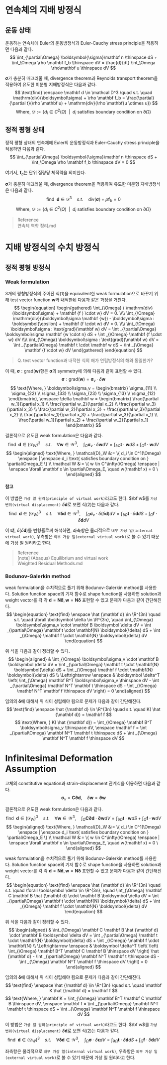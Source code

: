 # 연속체의 지배 방정식
## 운동 상태
운동하는 연속체에 Euler의 운동방정식과 Euler-Cauchy stress principle을 적용하면 다음과 같다.
$$ \int_{\partial\Omega} \boldsymbol{\sigma}\mathbf n \thinspace dS + \int_\Omega \rho \mathbf f_b \thinspace dV = \frac{d}{dt} \int_\Omega \rho\mathbf u \thinspace dV $$

$\boldsymbol{\sigma}$가 충분히 매끄러울 때, divergence theorem과 Reynolds transport theorem을 적용하여 유도한 미분형 지배방정식은 다음과 같다.
$$ \text{find} \enspace \mathbf d \in \mathcal D^3 \quad s.t. \quad \mathrm{div}(\boldsymbol\sigma) + \rho \mathbf f_b = \frac{\partial}{\partial t}(\rho \mathbf u) + \mathrm{div}(\rho \mathbf{u \otimes u}) $$
$$ \text{Where, } \mathcal{D} := \{ d_i \in C^2(\Omega) \enspace | \enspace d_i \text{ satisfies boundary condition on } \partial\Omega\}  $$

## 정적 평형 상태
정적 평형 상태의 연속체에 Euler의 운동방정식과 Euler-Cauchy stress principle을 적용하면 다음과 같다.
$$ \int_{\partial\Omega} \boldsymbol{\sigma}\mathbf n \thinspace dS + \int_\Omega \rho \mathbf f_b \thinspace dV = 0 $$

여기서, $\mathbf f_b$는 단위 질량당 체적력을 의미한다.

$\boldsymbol{\sigma}$가 충분히 매끄러울 때, divergence theorem을 적용하여 유도한 미분형 지배방정식은 다음과 같다.
$$ \text{find} \enspace \mathbf d \in \mathcal D^3 \quad s.t. \quad \mathrm{div}(\boldsymbol\sigma) + \rho \mathbf f_b = 0 $$
$$ \text{Where, } \mathcal{D} := \{ d_i \in C^2(\Omega) \enspace | \enspace d_i \text{ satisfies boundary condition on } \partial\Omega\}  $$

> Reference  
> 연속체 역학 정리.md

# 지배 방정식의 수치 방정식
## 정적 평형 방정식
### Weak formulation
3개의 평형방정식의 주어진 식(1)을 equivalent한 weak formulation으로 바꾸기 위해 test vector function $\mathbf w$와 내적한뒤 다음과 같은 과정을 거친다.
$$ \begin{equation} \begin{gathered} \int_{\Omega} ( \mathrm{div}(\boldsymbol\sigma) + \mathbf {f ) \cdot w} dV  = 0. \\\\ \int_{\Omega} \mathrm{div}(\boldsymbol\sigma  \mathbf {w}) - \boldsymbol\sigma : \boldsymbol{\epsilon}  + \mathbf {f \cdot w} dV  = 0. \\\\ \int_{\Omega} \boldsymbol\sigma : \text{grad}(\mathbf w) dV = \int _{\partial\Omega} \boldsymbol\sigma  \mathbf {w \cdot n} dS + \int _{\Omega} \mathbf {f \cdot w} dV \\\\ \int_{\Omega} \boldsymbol\sigma : \text{grad}(\mathbf w) dV = \int _{\partial\Omega} \mathbf t \cdot \mathbf w dS + \int _{\Omega} \mathbf {f \cdot w} dV \end{gathered} \end{equation} $$

> Q. test vector function과 내적한 식의 해가 연립방정식의 해와 동일한가?

이 때, $\boldsymbol\sigma : \text{grad}(\mathbf w)$항은 $\boldsymbol{\sigma}$의 symmetry에 의해 다음과 같이 표현할 수 있다.
$$ \boldsymbol\sigma : \text{grad}(\mathbf w) = \boldsymbol\sigma_v \cdot \delta \mathbf w $$
$$ \text{Where, } \boldsymbol\sigma_v = \begin{bmatrix} \sigma_{11} \\ \sigma_{22} \\ \sigma_{33} \\ \sigma_{23} \\ \sigma_{13} \\ \sigma_{12} \end{bmatrix}, \enspace \delta \mathbf w = \begin{bmatrix} \frac{\partial w_1}{\partial x_1} \\ \frac{\partial w_2}{\partial x_2} \\ \frac{\partial w_3}{\partial x_3} \\ \frac{\partial w_2}{\partial x_3} + \frac{\partial w_3}{\partial x_2}  \\ \frac{\partial w_1}{\partial x_3} + \frac{\partial w_3}{\partial x_1} \\ \frac{\partial w_1}{\partial x_2} + \frac{\partial w_2}{\partial x_1} \end{bmatrix} $$

결론적으로 유도된 weak formulation은 다음과 같다.
$$ \begin{equation} \text{find} \enspace \mathbf d \in (\mathcal D_W)^3 \quad s.t. \quad \forall \mathbf w \in \mathcal W^3, \quad \int_{\Omega} \boldsymbol\sigma_v \cdot \delta \mathbf w dV = \int _{\partial\Omega} \mathbf t \cdot \mathbf w dS + \int _{\Omega} \mathbf {f \cdot w} dV \end{equation} $$
$$ \begin{aligned} \text{Where, } \mathcal{D}_W &:= \{ d_i \in C^1(\Omega) \enspace | \enspace d_i \text{ satisfies boundary condition on } \partial\Omega_E \}  \\ \mathcal W &:= \{ w \in C^\infty(\Omega) \enspace | \enspace \forall \mathbf x \in \partial\Omega_E, \quad w(\mathbf x) = 0 \ \end{aligned}  $$

#### 참고
이 방법은 `가상 일 원리(principle of virtual work)`라고도 한다. $\bf w$를 `가상 변위(virtual displacement)` $\delta \mathbf d$로 보면 식(2)는 다음과 같다.
$$ \text{find} \enspace \mathbf d \in (\mathcal D_W)^3 \quad s.t. \quad \forall \mathbf \delta \mathbf d \in \mathcal W^3, \quad \int_{\Omega} \boldsymbol\sigma_v \cdot \delta(\delta \mathbf d) dV = \int _{\partial\Omega} \mathbf t \cdot \delta \mathbf d dS + \int _{\Omega} \mathbf f \cdot \delta \mathbf d dV $$

이 떄, $\delta(\delta \mathbf d)$를 변형률로써 해석하면, 좌측항은 물리적으로 `내부 가상 일(internal virtual work)`, 우측항은 `외부 가상 일(external virtual work)`로 볼 수 있기 때문에 가상 일 원리라고 한다.

> Reference  
> [note] (Abaqus) Equilibrium and virtual work  
> Weighted Residual Methods.md  

### Bodunov-Galerkin method
weak formulation을 수치적으로 풀기 위해 Bodunov-Galerkin method를 사용한다. Solution function space의 기저 함수로 shape function을 사용하면 solution과 weight vector를 각 각 $\mathbf d = \mathbf{N\hat{d}}, \mathbf w = \mathbf{N} \boldsymbol{\delta}$ 표현할 수 있고 문제가 다음과 같이 간단해진다.
$$ \begin{equation} \text{find} \enspace \hat {\mathbf d} \in \R^{3n} \quad s.t. \quad \forall \boldsymbol \delta \in \R^{3n}, \quad \int_{\Omega} \boldsymbol\sigma_v \cdot \mathbf B \boldsymbol \delta dV = \int _{\partial\Omega} \mathbf t \cdot \mathbf{N} \boldsymbol{\delta} dS + \int _{\Omega} \mathbf f \cdot \mathbf{N} \boldsymbol{\delta} dV \end{equation} $$

위 식을 다음과 같이 정리할 수 있다.
$$ \begin{aligned} & \int_{\Omega} \boldsymbol\sigma_v \cdot \mathbf B \boldsymbol \delta dV = \int _{\partial\Omega} \mathbf t \cdot \mathbf{N} \boldsymbol{\delta} dS + \int _{\Omega} \mathbf f \cdot \mathbf{N} \boldsymbol{\delta} dS \\ \Leftrightarrow \enspace &  \boldsymbol \delta^T \left( \int_{\Omega} \mathbf B^T \boldsymbol\sigma_v \thinspace dV  - \int _{\partial\Omega} \mathbf N^T \mathbf t \thinspace dS - \int _{\Omega} \mathbf N^T \mathbf f \thinspace dV \right) = 0 \end{aligned} $$

임의의 $\boldsymbol \delta$에 대해서 위 식이 성립해야 됨으로 문제가 다음과 같이 간단해진다.
$$ \text{find} \enspace \hat {\mathbf d} \in \R^{3n} \quad s.t. \quad K( \hat {\mathbf d}) = \mathbf f  $$
$$ \text{Where, } K( \hat {\mathbf d}) = \int_{\Omega} \mathbf B^T \boldsymbol\sigma_v \thinspace dV, \enspace \mathbf f = \int _{\partial\Omega} \mathbf N^T \mathbf t \thinspace dS + \int _{\Omega} \mathbf N^T \mathbf f \thinspace dV $$



# Infinitesimal Deformation Assumption
고체의 constitutive equation과 strain-displacement 관계식을 이용하면 다음과 같다.
$$ \boldsymbol\sigma_v = \mathbf C \mathbf \partial \mathbf d, \quad \delta \mathbf w = \mathbf \partial \mathbf w  $$

결론적으로 유도된 weak formulation은 다음과 같다.
$$ \begin{equation} \text{find} \enspace \mathbf d \in (\mathcal D_W)^3 \quad s.t. \quad \forall \mathbf w \in \mathcal W^3, \quad \int_{\Omega} \mathbf C \mathbf \partial \mathbf d \cdot \mathbf \partial \mathbf w dV = \int _{\partial\Omega} \mathbf t \cdot \mathbf w dS + \int _{\Omega} \mathbf {f \cdot w} dV \end{equation} $$
$$ \begin{aligned} \text{Where, } \mathcal{D}_W &:= \{ d_i \in C^1(\Omega) \enspace | \enspace d_i \text{ satisfies boundary condition on } \partial\Omega_E \}  \\ \mathcal W &:= \{ w \in C^\infty(\Omega) \enspace | \enspace \forall \mathbf x \in \partial\Omega_E, \quad w(\mathbf x) = 0 \ \end{aligned}  $$

weak formulation을 수치적으로 풀기 위해 Bodunov-Galerkin method를 사용한다. Solution function space의 기저 함수로 shape function을 사용하면 solution과 weight vector를 각 각 $\mathbf d = \mathbf{N\hat{d}}, \mathbf w = \mathbf{N} \boldsymbol{\delta}$ 표현할 수 있고 문제가 다음과 같이 간단해진다.
$$ \begin{equation} \text{find} \enspace \hat {\mathbf d} \in \R^{3n} \quad s.t. \quad \forall \boldsymbol \delta \in \R^{3n}, \quad \int_{\Omega} \mathbf C \mathbf B \hat {\mathbf d} \cdot \mathbf B \boldsymbol \delta dV = \int _{\partial\Omega} \mathbf t \cdot \mathbf{N} \boldsymbol{\delta} dS + \int _{\Omega} \mathbf f \cdot \mathbf{N} \boldsymbol{\delta} dV \end{equation} $$

위 식을 다음과 같이 정리할 수 있다.
$$ \begin{aligned} & \int_{\Omega} \mathbf C \mathbf B \hat {\mathbf d} \cdot \mathbf B \boldsymbol \delta dV = \int _{\partial\Omega} \mathbf t \cdot \mathbf{N} \boldsymbol{\delta} dS + \int _{\Omega} \mathbf f \cdot \mathbf{N} \\ \Leftrightarrow \enspace &  \boldsymbol \delta^T \left( \left( \int_{\Omega} \mathbf B^T \mathbf C \mathbf B \thinspace dV \right) \hat {\mathbf d} - \int _{\partial\Omega} \mathbf N^T \mathbf t \thinspace dS - \int _{\Omega} \mathbf N^T \mathbf f \thinspace dV \right) = 0 \end{aligned} $$

임의의 $\boldsymbol \delta$에 대해서 위 식이 성립해야 됨으로 문제가 다음과 같이 간단해진다.
$$ \text{find} \enspace \hat {\mathbf d} \in \R^{3n} \quad s.t. \quad \mathbf K \hat {\mathbf d} = \mathbf f  $$
$$ \text{Where, } \mathbf K = \int_{\Omega} \mathbf B^T \mathbf C \mathbf B \thinspace dV, \enspace \mathbf f = \int _{\partial\Omega} \mathbf N^T \mathbf t \thinspace dS + \int _{\Omega} \mathbf N^T \mathbf f \thinspace dV $$

이 방법은 `가상 일 원리(principle of virtual work)`라고도 한다. $\bf w$를 `가상 변위(virtual displacement)` $\delta \mathbf d$로 보면 식(2)는 다음과 같다.
$$ \text{find} \enspace \mathbf d \in (\mathcal D_W)^3 \quad s.t. \quad \forall \mathbf \delta \mathbf d \in \mathcal W^3, \quad \int_{\Omega} \boldsymbol\sigma \cdot \delta \boldsymbol{\epsilon} dV = \int _{\partial\Omega} \mathbf t \cdot \delta \mathbf d dS + \int _{\Omega} \mathbf f \cdot \delta \mathbf d dV $$

좌측항은 물리적으로 `내부 가상 일(internal virtual work)`, 우측항은 `외부 가상 일(external virtual work)`로 볼 수 있기 때문에 가상 일 원리라고 한다.
